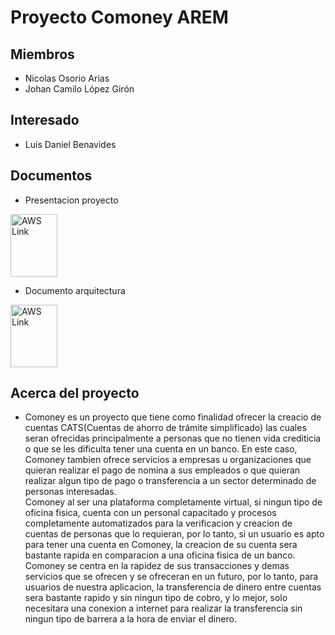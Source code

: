 # Proyecto Comoney AREM

## Miembros
- Nicolas Osorio Arias
- Johan Camilo López Girón

## Interesado
- Luis Daniel Benavides

## Documentos
- Presentacion proyecto

<a href="https://docs.google.com/presentation/d/12LZjng_xZjZkbcXvoBNLDNWzWKWpXXm8CWw8PHgcftY/edit?usp=sharing"><img src="https://i1.wp.com/alicekeeler.com/wp-content/uploads/2014/10/Screen-Shot-2014-10-22-at-4.16.43-PM.png?ssl=1" alt="AWS Link" width="75" height="100"></a>
- Documento arquitectura

 <a href="https://docs.google.com/document/d/1AfigOPA2RS8UqJvMFllpOMaixuGNF6di3w9NLDcbFlQ/edit?usp=sharing"><img src="https://cdn4.iconfinder.com/data/icons/free-colorful-icons/360/google_docs.png" alt="AWS Link" width="75" height="100"></a>

## Acerca del proyecto
- Comoney es un proyecto que tiene como finalidad ofrecer la creacio de cuentas CATS(Cuentas de ahorro de trámite simplificado) las cuales seran ofrecidas principalmente a personas que no tienen vida crediticia o que se les dificulta tener una cuenta en un banco. En este caso, Comoney tambien ofrece servicios a empresas u organizaciones que quieran realizar el pago de nomina a sus empleados o que quieran realizar algun tipo de pago o transferencia a un sector determinado de personas interesadas.
<br>Comoney al ser una plataforma completamente virtual, si ningun tipo de oficina fisica, cuenta con un personal capacitado y procesos completamente automatizados para la verificacion y creacion de cuentas de personas que lo requieran, por lo tanto, si un usuario es apto para tener una cuenta en Comoney, la creacion de su cuenta sera bastante rapida en comparacion a una oficina fisica de un banco.
<br>Comoney se centra en la rapidez de sus transacciones y demas servicios que se ofrecen y se ofreceran en un futuro, por lo tanto, para usuarios de nuestra aplicacion, la transferencia de dinero entre cuentas sera bastante rapido y sin ningun tipo de cobro, y lo mejor, solo necesitara una conexion a internet para realizar la transferencia sin ningun tipo de barrera a la hora de enviar el dinero.
